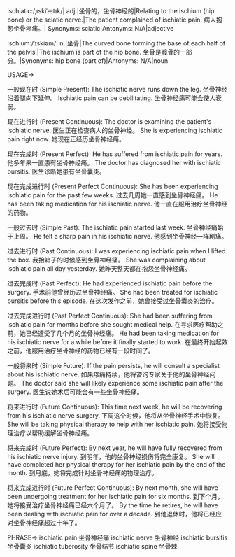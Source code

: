 ischiatic:/ˌɪskiˈætɪk/| adj.|坐骨的，坐骨神经的|Relating to the ischium (hip bone) or the sciatic nerve.|The patient complained of ischiatic pain. 病人抱怨坐骨疼痛。|
Synonyms: sciatic|Antonyms: N/A|adjective


ischium:/ˈɪskiəm/| n.|坐骨|The curved bone forming the base of each half of the pelvis.|The ischium is part of the hip bone. 坐骨是髋骨的一部分。|Synonyms: hip bone (part of)|Antonyms: N/A|noun



USAGE->

一般现在时 (Simple Present):
The ischiatic nerve runs down the leg. 坐骨神经沿着腿向下延伸。
Ischiatic pain can be debilitating. 坐骨神经痛可能会使人衰弱。


现在进行时 (Present Continuous):
The doctor is examining the patient's ischiatic nerve. 医生正在检查病人的坐骨神经。
She is experiencing ischiatic pain right now. 她现在正经历坐骨神经痛。


现在完成时 (Present Perfect):
He has suffered from ischiatic pain for years. 他多年来一直患有坐骨神经痛。
The doctor has diagnosed her with ischiatic bursitis. 医生诊断她患有坐骨囊炎。


现在完成进行时 (Present Perfect Continuous):
She has been experiencing ischiatic pain for the past few weeks. 过去几周她一直感到坐骨神经痛。
He has been taking medication for his ischiatic nerve. 他一直在服用治疗坐骨神经的药物。


一般过去时 (Simple Past):
The ischiatic pain started last week. 坐骨神经痛始于上周。
He felt a sharp pain in his ischiatic nerve. 他感到坐骨神经一阵剧痛。


过去进行时 (Past Continuous):
I was experiencing ischiatic pain when I lifted the box. 我抬箱子的时候感到坐骨神经痛。
She was complaining about ischiatic pain all day yesterday. 她昨天整天都在抱怨坐骨神经痛。


过去完成时 (Past Perfect):
He had experienced ischiatic pain before the surgery. 手术前他曾经历过坐骨神经痛。
She had been treated for ischiatic bursitis before this episode. 在这次发作之前，她曾接受过坐骨囊炎的治疗。


过去完成进行时 (Past Perfect Continuous):
She had been suffering from ischiatic pain for months before she sought medical help. 在寻求医疗帮助之前，她已经遭受了几个月的坐骨神经痛。
He had been taking medication for his ischiatic nerve for a while before it finally started to work. 在最终开始起效之前，他服用治疗坐骨神经的药物已经有一段时间了。


一般将来时 (Simple Future):
If the pain persists, he will consult a specialist about his ischiatic nerve. 如果疼痛持续，他将咨询专家关于他的坐骨神经问题。
The doctor said she will likely experience some ischiatic pain after the surgery. 医生说她术后可能会有一些坐骨神经痛。


将来进行时 (Future Continuous):
This time next week, he will be recovering from his ischiatic nerve surgery.  下周这个时候，他将从坐骨神经手术中恢复。
She will be taking physical therapy to help with her ischiatic pain. 她将接受物理治疗以帮助缓解坐骨神经痛。


将来完成时 (Future Perfect):
By next year, he will have fully recovered from his ischiatic nerve injury. 到明年，他的坐骨神经损伤将完全康复。
She will have completed her physical therapy for her ischiatic pain by the end of the month. 到月底，她将完成针对坐骨神经痛的物理治疗。


将来完成进行时 (Future Perfect Continuous):
By next month, she will have been undergoing treatment for her ischiatic pain for six months. 到下个月，她将接受治疗坐骨神经痛已经六个月了。
By the time he retires, he will have been dealing with ischiatic pain for over a decade. 到他退休时，他将已经应对坐骨神经痛超过十年了。




PHRASE->
ischiatic pain 坐骨神经痛
ischiatic nerve 坐骨神经
ischiatic bursitis 坐骨囊炎
ischiatic tuberosity 坐骨结节
ischiatic spine 坐骨棘
